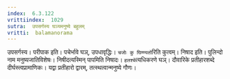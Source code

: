 ```yaml
---
index:  6.3.122
vrittiindex:  1029
sutra:  उपसर्गस्य घञ्यमनुष्ये बहुलम्
vritti:  balamanorama 
---
```


उपसर्गस्य। परीपाक इति। पचेर्भावे घञ्, उपधावृद्धिः। `चजोः कु घिण्ण्यतो`रिति कुत्वम्। निषाद इति। पुलिन्दो नाम मनुष्यजातिविशेषः। निषीदत्यस्मिन् पापमिति निषादः। `हलश्चे`त्यधिकरणे घञ्। दौवारिके प्रतीहारशब्दे दीर्घस्त्वप्रामाणिकः। यद्वा प्रतीहारो द्वारम्, तत्स्थत्वान्मनुष्ये गौणः।

